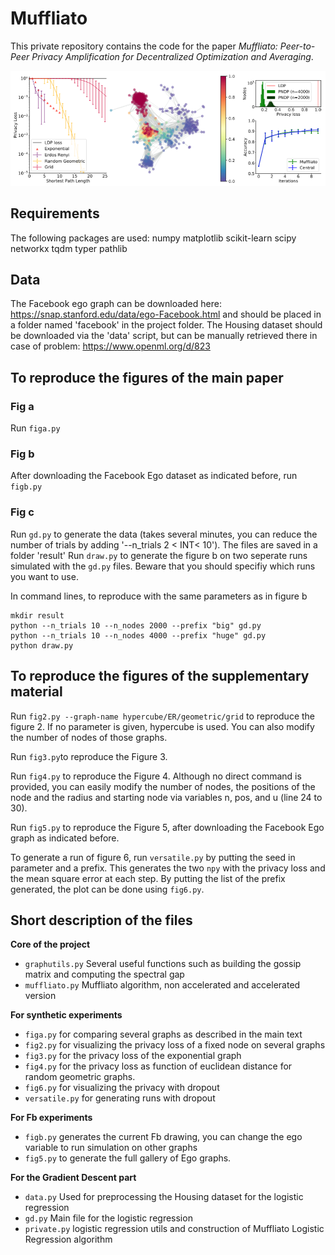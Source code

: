 # Muffliato

This private repository contains the code for the paper *Muffliato: Peer-to-Peer Privacy Amplification for Decentralized Optimization and Averaging*.

![Main Figure](figreadme.png)

## Requirements

The following packages are used:
    numpy
    matplotlib
    scikit-learn
    scipy
    networkx
    tqdm
    typer
    pathlib

## Data

The Facebook ego graph can be downloaded here: https://snap.stanford.edu/data/ego-Facebook.html and should be placed in a folder named 'facebook' in the project folder.
The Housing dataset should be downloaded via the 'data' script, but can be manually retrieved there in case of problem: https://www.openml.org/d/823

## To reproduce the figures of the main paper

### Fig a

Run `figa.py`

### Fig b

After downloading the Facebook Ego dataset as indicated before, run `figb.py`

### Fig c

Run `gd.py` to generate the data (takes several minutes, you can reduce the number of trials by adding '--n_trials 2 < INT< 10'). The files are saved in a folder 'result' 
Run `draw.py` to generate the figure b on two seperate runs simulated with the `gd.py` files. Beware that you should specifiy which runs you want to use.

In command lines, to reproduce with the same parameters as in figure b
```
mkdir result
python --n_trials 10 --n_nodes 2000 --prefix "big" gd.py
python --n_trials 10 --n_nodes 4000 --prefix "huge" gd.py
python draw.py
```

## To reproduce the figures of the supplementary material

Run `fig2.py --graph-name hypercube/ER/geometric/grid` to reproduce the figure 2. If no parameter is given, hypercube is used. You can also modify the number of nodes of those graphs.

Run `fig3.py`to reproduce the Figure 3.

Run `fig4.py` to reproduce the Figure 4. Although no direct command is provided, you can easily modify the number of nodes, the positions of the node and the radius and starting node via variables n, pos, and u (line 24 to 30).

Run `fig5.py` to reproduce the Figure 5, after downloading the Facebook Ego graph as indicated before.

To generate a run of figure 6, run `versatile.py` by putting the seed in parameter and a prefix. This generates the two `npy` with the privacy loss and the mean square error at each step. By putting the list of the prefix generated, the plot can be done using `fig6.py`.


## Short description of the files

**Core of the project**
- `graphutils.py` Several useful functions such as building the gossip matrix and computing the spectral gap
- `muffliato.py` Muffliato algorithm, non accelerated and accelerated version

**For synthetic experiments**
- `figa.py` for comparing several graphs as described in the main text
- `fig2.py` for visualizing the privacy loss of a fixed node on several graphs
- `fig3.py` for the privacy loss of the exponential graph
- `fig4.py` for the privacy loss as function of euclidean distance for random geometric graphs.
- `fig6.py` for visualizing the privacy with dropout
- `versatile.py` for generating runs with dropout

**For Fb experiments**
- `figb.py` generates the current Fb drawing, you can change the ego variable to run simulation on other graphs
- `fig5.py` to generate the full gallery of Ego graphs.

**For the Gradient Descent part**
- `data.py` Used for preprocessing the Housing dataset for the logistic regression
- `gd.py` Main file for the logistic regression
- `private.py` logistic regression utils and construction of Muffliato Logistic Regression algorithm

